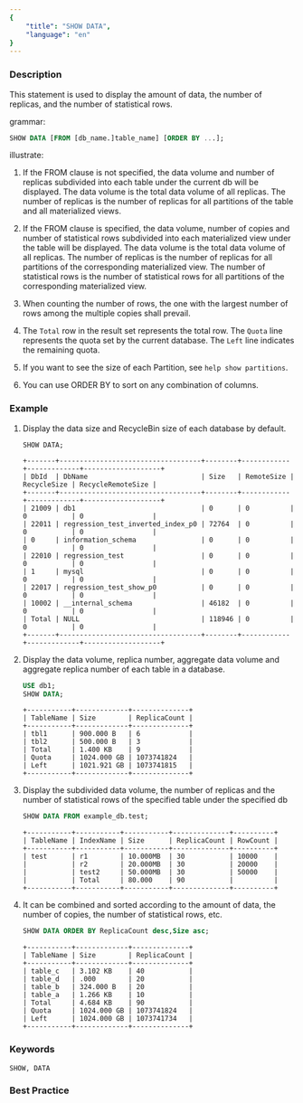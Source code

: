 ```yaml
---
{
    "title": "SHOW DATA",
    "language": "en"
}
---
```


<!--
Licensed to the Apache Software Foundation (ASF) under one
or more contributor license agreements.  See the NOTICE file
distributed with this work for additional information
regarding copyright ownership.  The ASF licenses this file
to you under the Apache License, Version 2.0 (the
"License"); you may not use this file except in compliance
with the License.  You may obtain a copy of the License at

  http://www.apache.org/licenses/LICENSE-2.0

Unless required by applicable law or agreed to in writing,
software distributed under the License is distributed on an
"AS IS" BASIS, WITHOUT WARRANTIES OR CONDITIONS OF ANY
KIND, either express or implied.  See the License for the
specific language governing permissions and limitations
under the License.
-->


### Description

This statement is used to display the amount of data, the number of replicas, and the number of statistical rows.

grammar:

```sql
SHOW DATA [FROM [db_name.]table_name] [ORDER BY ...];
```

illustrate:

1. If the FROM clause is not specified, the data volume and number of replicas subdivided into each table under the current db will be displayed. The data volume is the total data volume of all replicas. The number of replicas is the number of replicas for all partitions of the table and all materialized views.

2. If the FROM clause is specified, the data volume, number of copies and number of statistical rows subdivided into each materialized view under the table will be displayed. The data volume is the total data volume of all replicas. The number of replicas is the number of replicas for all partitions of the corresponding materialized view. The number of statistical rows is the number of statistical rows for all partitions of the corresponding materialized view.

3. When counting the number of rows, the one with the largest number of rows among the multiple copies shall prevail.

4. The `Total` row in the result set represents the total row. The `Quota` line represents the quota set by the current database. The `Left` line indicates the remaining quota.

5. If you want to see the size of each Partition, see `help show partitions`.

6. You can use ORDER BY to sort on any combination of columns.

### Example

1. Display the data size and RecycleBin size of each database by default.

    ```
    SHOW DATA;
    ```

    ```
    +-------+-----------------------------------+--------+------------+-------------+-------------------+
    | DbId  | DbName                            | Size   | RemoteSize | RecycleSize | RecycleRemoteSize |
    +-------+-----------------------------------+--------+------------+-------------+-------------------+
    | 21009 | db1                               | 0      | 0          | 0           | 0                 |
    | 22011 | regression_test_inverted_index_p0 | 72764  | 0          | 0           | 0                 |
    | 0     | information_schema                | 0      | 0          | 0           | 0                 |
    | 22010 | regression_test                   | 0      | 0          | 0           | 0                 |
    | 1     | mysql                             | 0      | 0          | 0           | 0                 |
    | 22017 | regression_test_show_p0           | 0      | 0          | 0           | 0                 |
    | 10002 | __internal_schema                 | 46182  | 0          | 0           | 0                 |
    | Total | NULL                              | 118946 | 0          | 0           | 0                 |
    +-------+-----------------------------------+--------+------------+-------------+-------------------+
    ```

2. Display the data volume, replica number, aggregate data volume and aggregate replica number of each table in a database.

   ```sql
   USE db1;
   SHOW DATA;
   ```

   ```
   +-----------+-------------+--------------+
   | TableName | Size        | ReplicaCount |
   +-----------+-------------+--------------+
   | tbl1      | 900.000 B   | 6            |
   | tbl2      | 500.000 B   | 3            |
   | Total     | 1.400 KB    | 9            |
   | Quota     | 1024.000 GB | 1073741824   |
   | Left      | 1021.921 GB | 1073741815   |
   +-----------+-------------+--------------+
   ```

3. Display the subdivided data volume, the number of replicas and the number of statistical rows of the specified table under the specified db

   ```sql
   SHOW DATA FROM example_db.test;
   ```

   ```
   +-----------+-----------+-----------+--------------+----------+
   | TableName | IndexName | Size      | ReplicaCount | RowCount |
   +-----------+-----------+-----------+--------------+----------+
   | test      | r1        | 10.000MB  | 30           | 10000    |
   |           | r2        | 20.000MB  | 30           | 20000    |
   |           | test2     | 50.000MB  | 30           | 50000    |
   |           | Total     | 80.000    | 90           |          |
   +-----------+-----------+-----------+--------------+----------+
   ```

4. It can be combined and sorted according to the amount of data, the number of copies, the number of statistical rows, etc.

   ```sql
   SHOW DATA ORDER BY ReplicaCount desc,Size asc;
   ```

   ```
   +-----------+-------------+--------------+
   | TableName | Size        | ReplicaCount |
   +-----------+-------------+--------------+
   | table_c   | 3.102 KB    | 40           |
   | table_d   | .000        | 20           |
   | table_b   | 324.000 B   | 20           |
   | table_a   | 1.266 KB    | 10           |
   | Total     | 4.684 KB    | 90           |
   | Quota     | 1024.000 GB | 1073741824   |
   | Left      | 1024.000 GB | 1073741734   |
   +-----------+-------------+--------------+
   ```

### Keywords

    SHOW, DATA

### Best Practice

